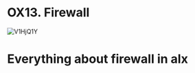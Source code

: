 #	OX13. Firewall

![V1HjQ1Y](https://user-images.githubusercontent.com/111001224/232591658-9f9e73ef-3dc8-44d9-982d-37640d679b3e.png)

#	Everything about firewall in alx
